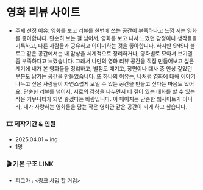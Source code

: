 # 영화 리뷰 사이트
* 주제 선정 이유: 영화를 보고 리뷰를 한번에 쓰는 공간이 부족하다고 느낌 
저는 영화를 좋아합니다. 단순히 보는 걸 넘어서, 영화를 보고 나서 느꼈던 감정이나 생각들을 기록하고, 다른 사람들과 공유하고 이야기하는 것을 좋아합니다. 
하지만 SNS나 블로그 같은 공간에서는 내 감상을 체계적으로 정리하거나, 영화별로 모아서 보기엔 좀 부족하다고 느꼈습니다.
그래서 나만의 영화 리뷰 공간을 직접 만들어보고 싶은 계기에 내가 본 영화들을 정리하고, 별점도 매기고, 장면이나 대사 중 인상 깊었던 부분도 남기는 공간을 만들었습니다.
또 하나의 이유는, 나처럼 영화에 대해 이야기 나누고 싶은 사람들이 자연스럽게 모일 수 있는 공간을 만들고 싶다는 마음도 있어요. 단순한 리뷰를 넘어서, 서로의 감상을 나누면서 더 깊이 있는 대화를 할 수 있는 작은 커뮤니티가 되면 좋겠다는 바람입니다.
이 페이지는 단순한 웹사이트가 아니라, 내가 사랑하는 영화들을 담는 작은 영화관 같은 공간이 되게 하고 싶습니다. 
### 🎞 제작기간 & 인원
* 2025.04.01 ~ ing
* 1명
### 🎬 기본 구조 LINK
* 피그마 : <링크 사입 할 거임>



